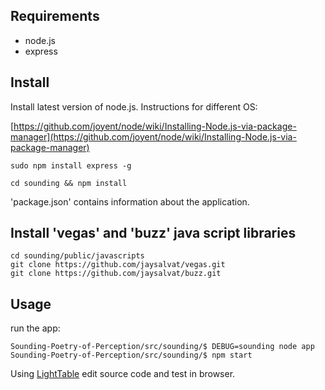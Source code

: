 ## Requirements

 * node.js
 * express

## Install

Install latest version of node.js. Instructions for different OS:

[https://github.com/joyent/node/wiki/Installing-Node.js-via-package-manager](https://github.com/joyent/node/wiki/Installing-Node.js-via-package-manager)

```
sudo npm install express -g
```

```
cd sounding && npm install
```

'package.json' contains information about the application.

## Install 'vegas' and 'buzz' java script libraries

```
cd sounding/public/javascripts
git clone https://github.com/jaysalvat/vegas.git
git clone https://github.com/jaysalvat/buzz.git
```

## Usage

run the app:

```
Sounding-Poetry-of-Perception/src/sounding/$ DEBUG=sounding node app
Sounding-Poetry-of-Perception/src/sounding/$ npm start
```

Using [LightTable](http://www.lighttable.com) edit source code and test in browser.
